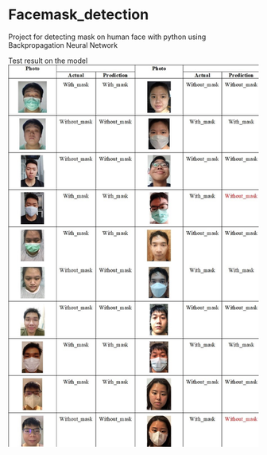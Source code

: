 # Facemask_detection

Project for detecting mask on human face with python using Backpropagation Neural Network

Test result on the model
![alt text](https://github.com/wendyhendra90/Facemask_detection/blob/master/image/manual_test_model_fix.jpg?raw=true)
